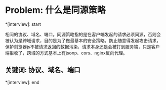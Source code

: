 # Problem: 什么是同源策略

*[interview]: start

相同的协议、域名、端口，同源策略指的是在客户端发起的请求必须同源，否则会被认为是跨域请求，目的是为了做最基本的安全策略，防止随意得发起攻击请求，保护浏览器js不被请求返回的数据污染，请求本身还是会被打到服务端，只是客户端拒收了，跨域的方式基本上有jsonp、cors、nginx反向代理。

## 关键词: 协议、域名、端口
*[interview]: end
